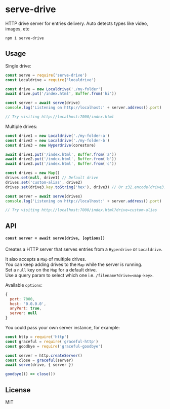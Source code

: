 # serve-drive

HTTP drive server for entries delivery. Auto detects types like video, images, etc

```
npm i serve-drive
```

## Usage

Single drive:
```js
const serve = require('serve-drive')
const Localdrive = require('localdrive')

const drive = new Localdrive('./my-folder')
await drive.put('/index.html', Buffer.from('hi'))

const server = await serve(drive)
console.log('Listening on http://localhost:' + server.address().port)

// Try visiting http://localhost:7000/index.html
```

Multiple drives:
```js
const drive1 = new Localdrive('./my-folder-a')
const drive2 = new Localdrive('./my-folder-b')
const drive3 = new Hyperdrive(corestore)

await drive1.put('/index.html', Buffer.from('a'))
await drive2.put('/index.html', Buffer.from('b'))
await drive3.put('/index.html', Buffer.from('c'))

const drives = new Map()
drives.set(null, drive1) // Default drive
drives.set('custom-alias', drive2)
drives.set(drive3.key.toString('hex'), drive3) // Or z32.encode(drive3.key)

const server = await serve(drives)
console.log('Listening on http://localhost:' + server.address().port)

// Try visiting http://localhost:7000/index.html?drive=custom-alias
```

## API

#### `const server = await serve(drive, [options])`

Creates a HTTP server that serves entries from a `Hyperdrive` or `Localdrive`.

It also accepts a `Map` of multiple drives.\
You can keep adding drives to the `Map` while the server is running.\
Set a `null` key on the `Map` for a default drive.\
Use a query param to select which one i.e. `/filename?drive=<map-key>`.

Available `options`:
```js
{
  port: 7000,
  host: '0.0.0.0',
  anyPort: true,
  server: null
}
```

You could pass your own server instance, for example:
```js
const http = require('http')
const graceful = require('graceful-http')
const goodbye = require('graceful-goodbye')

const server = http.createServer()
const close = graceful(server)
await serve(drive, { server })

goodbye(() => close())
```

## License
MIT
